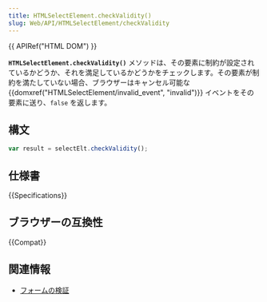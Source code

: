 ```yaml
---
title: HTMLSelectElement.checkValidity()
slug: Web/API/HTMLSelectElement/checkValidity
---
```


{{ APIRef("HTML DOM") }}

**`HTMLSelectElement.checkValidity()`** メソッドは、その要素に制約が設定されているかどうか、それを満足しているかどうかをチェックします。その要素が制約を満たしていない場合、ブラウザーはキャンセル可能な {{domxref("HTMLSelectElement/invalid_event", "invalid")}} イベントをその要素に送り、`false` を返します。

## 構文

```js
var result = selectElt.checkValidity();
```

## 仕様書

{{Specifications}}

## ブラウザーの互換性

{{Compat}}

## 関連情報

- [フォームの検証](/ja/docs/Web/HTML/Constraint_validation)
